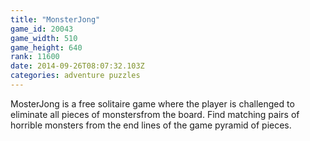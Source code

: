 ```yaml
---
title: "MonsterJong"
game_id: 20043
game_width: 510
game_height: 640
rank: 11600
date: 2014-09-26T08:07:32.103Z
categories: adventure puzzles
---
```

MosterJong is a free solitaire game where the player is challenged to eliminate all pieces of monstersfrom the board. Find matching pairs of horrible monsters from the end lines of the game pyramid of pieces.